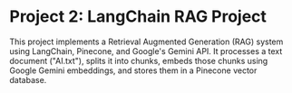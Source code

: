 # Project 2: LangChain RAG Project
This project implements a Retrieval Augmented Generation (RAG) system using LangChain, Pinecone, and Google's Gemini API.  It processes a text document ("AI.txt"), splits it into chunks, embeds those chunks using Google Gemini embeddings, and stores them in a Pinecone vector database. 
